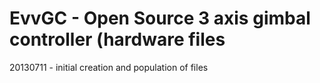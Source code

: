 EvvGC - Open Source 3 axis gimbal controller (hardware files
======================

20130711 - initial creation and population of files

